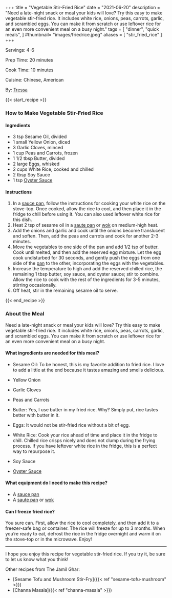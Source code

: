 +++
title = "Vegetable Stir-Fried Rice"
date = "2021-06-20"
description = "Need a late-night snack or meal your kids will love? Try this easy to make vegetable stir-fried rice. It includes white rice, onions, peas, carrots, garlic, and scrambled eggs. You can make it from scratch or use leftover rice for an even more convenient meal on a busy night."
tags = [
    "dinner",
    "quick meals",
]
#thumbnail= "images/friedrice.jpeg"
aliases = [
"stir_fried_rice"
]
+++

Servings: 4-6 <!--more-->

Prep Time: 20 minutes 

Cook Time: 10 minutes 

Cuisine: Chinese, American  

By: [Tressa](https://www.jamilghar.com/about/)

{{< start_recipe >}}

### How to Make Vegetable Stir-Fried Rice 

#### Ingredients  

* 3 tsp Sesame Oil, divided
* 1 small Yellow Onion, diced 
* 3 Garlic Cloves, minced 
* 1 cup Peas and Carrots, frozen
* 1 1/2 tbsp Butter, divided
* 2 large Eggs, whisked
* 2 cups White Rice, cooked and chilled  
* 2 tbsp Soy Sauce 
* 1 tsp [Oyster Sauce](https://amzn.to/3df1oLj)

#### Instructions 

1. In a [sauce pan](https://amzn.to/3EgfFTK), follow the instructions for cooking your white rice on the stove-top. Once cooked, allow the rice to cool, and then place it in the fridge to chill before using it. You can also used leftover white rice for this dish. 
2. Heat 2 tsp of sesame oil in a [saute pan](https://amzn.to/3ARQwxm) or [wok](https://amzn.to/3cS6RI4) on medium-high heat. 
3. Add the onions and garlic and cook until the onions become translucent and soften. Then, add the peas and carrots and cook for another 2-3 minutes. 
4. Move the vegetables to one side of the pan and add 1/2 tsp of butter. Cook until melted, and then add the reserved egg mixture. Let the egg cook undisturbed for 30 seconds, and gently push the eggs from one side of the [pan](https://amzn.to/3cS6RI4) to the other, incorporating the eggs with the vegetables. 
5. Increase the temperature to high and add the reserved chilled rice, the remaining 1 tbsp butter, soy sauce, and oyster sauce; stir to combine. Allow the rice to cook with the rest of the ingredients for 3-5 minutes, stirring occasionally. 
6. Off heat, stir in the remaining sesame oil to serve. 

{{< end_recipe >}}

### About the Meal 

Need a late-night snack or meal your kids will love? Try this easy to make vegetable stir-fried rice. It includes white rice, onions, peas, carrots, garlic, and scrambled eggs. You can make it from scratch or use leftover rice for an even more convenient meal on a busy night.

#### What ingredients are needed for this meal?

* Sesame Oil: To be honest, this is my favorite addition to fried rice. I love to add a little at the end because it tastes amazing and smells delicious. 

* Yellow Onion

* Garlic Cloves

* Peas and Carrots

* Butter: Yes, I use butter in my fried rice. Why? Simply put, rice tastes better with butter in it. 

* Eggs: It would not be stir-fried rice without a bit of egg. 

* White Rice: Cook your rice ahead of time and place it in the fridge to chill. Chilled rice crisps nicely and does not clump during the frying process. If you have leftover white rice in the fridge, this is a perfect way to repurpose it. 

* Soy Sauce 

* [Oyster Sauce](https://amzn.to/3df1oLj)

#### What equipment do I need to make this recipe?

* A [sauce pan](https://amzn.to/3EgfFTK)
* A [saute pan](https://amzn.to/3ARQwxm) or [wok](https://amzn.to/3cS6RI4)

#### Can I freeze fried rice?

You sure can. First, allow the rice to cool completely, and then add it to a freezer-safe bag or container. The rice will freeze for up to 3 months. When you’re ready to eat, defrost the rice in the fridge overnight and warm it on the stove-top or in the microwave. Enjoy! 

---- 

I hope you enjoy this recipe for vegetable stir-fried rice. If you try it, be sure to let us know what you think!

Other recipes from The Jamil Ghar:

* [Sesame Tofu and Mushroom Stir-Fry]({{< ref "sesame-tofu-mushroom" >}})
* [Channa Masala]({{< ref "channa-masala" >}})
